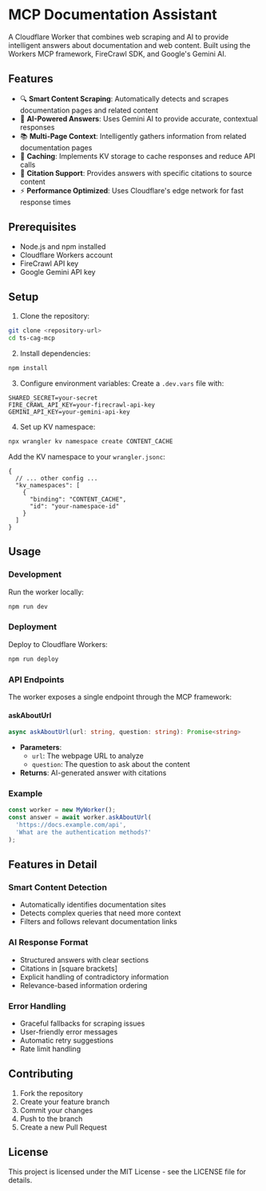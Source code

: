 # MCP Documentation Assistant

A Cloudflare Worker that combines web scraping and AI to provide intelligent answers about documentation and web content. Built using the Workers MCP framework, FireCrawl SDK, and Google's Gemini AI.

## Features

- 🔍 **Smart Content Scraping**: Automatically detects and scrapes documentation pages and related content
- 🤖 **AI-Powered Answers**: Uses Gemini AI to provide accurate, contextual responses
- 📚 **Multi-Page Context**: Intelligently gathers information from related documentation pages
- 💾 **Caching**: Implements KV storage to cache responses and reduce API calls
- 🎯 **Citation Support**: Provides answers with specific citations to source content
- ⚡ **Performance Optimized**: Uses Cloudflare's edge network for fast response times

## Prerequisites

- Node.js and npm installed
- Cloudflare Workers account
- FireCrawl API key
- Google Gemini API key

## Setup

1. Clone the repository:
```bash
git clone <repository-url>
cd ts-cag-mcp
```

2. Install dependencies:
```bash
npm install
```

3. Configure environment variables:
Create a `.dev.vars` file with:
```
SHARED_SECRET=your-secret
FIRE_CRAWL_API_KEY=your-firecrawl-api-key
GEMINI_API_KEY=your-gemini-api-key
```

4. Set up KV namespace:
```bash
npx wrangler kv namespace create CONTENT_CACHE
```

Add the KV namespace to your `wrangler.jsonc`:
```jsonc
{
  // ... other config ...
  "kv_namespaces": [
    {
      "binding": "CONTENT_CACHE",
      "id": "your-namespace-id"
    }
  ]
}
```

## Usage

### Development

Run the worker locally:
```bash
npm run dev
```

### Deployment

Deploy to Cloudflare Workers:
```bash
npm run deploy
```

### API Endpoints

The worker exposes a single endpoint through the MCP framework:

#### askAboutUrl
```typescript
async askAboutUrl(url: string, question: string): Promise<string>
```

- **Parameters**:
  - `url`: The webpage URL to analyze
  - `question`: The question to ask about the content
- **Returns**: AI-generated answer with citations

### Example

```typescript
const worker = new MyWorker();
const answer = await worker.askAboutUrl(
  'https://docs.example.com/api',
  'What are the authentication methods?'
);
```

## Features in Detail

### Smart Content Detection
- Automatically identifies documentation sites
- Detects complex queries that need more context
- Filters and follows relevant documentation links

### AI Response Format
- Structured answers with clear sections
- Citations in [square brackets]
- Explicit handling of contradictory information
- Relevance-based information ordering

### Error Handling
- Graceful fallbacks for scraping issues
- User-friendly error messages
- Automatic retry suggestions
- Rate limit handling

## Contributing

1. Fork the repository
2. Create your feature branch
3. Commit your changes
4. Push to the branch
5. Create a new Pull Request

## License

This project is licensed under the MIT License - see the LICENSE file for details. 